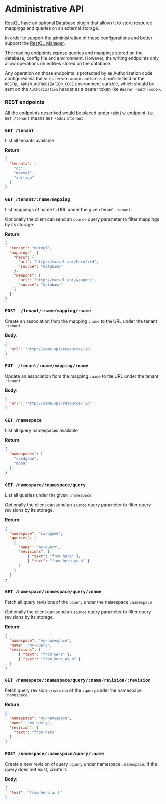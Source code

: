 # Administrative API

RestQL have an optional Database plugin that allows it to store resource mappings and queries on an external storage.

In order to support the administration of these configurations and better support the [RestQL Manager](/restql/manager.md).

The reading endpoints expose queries and mappings stored on the database, config file and environment. However, the writing endpoints only allow operations on entities stored on the database.

Any operation on those endpoints is protected by an Authorization code, configured via the `http.server.admin.authorizationCode` field or the `RESTQL_ADMIN_AUTHORIZATION_CODE` environment variable, which should be sent on the `Authorization` header as a bearer token like `Bearer <auth-code>`.

### REST endpoints

All the endpoints described would be placed under `/admin/` endpoint, i.e. `GET /tenant` means `GET /admin/tenant`.

### `GET /tenant`
List all tenants available

**Return**:
```json
{
  "tenants": [
    "dc",
    "marvel",
    "vertigo"
  ]
}
```

### `GET /tenant/:name/mapping`
List mappings of name to URL under the given tenant `:tenant`.

Optionally the client can send an `source` query parameter to filter mappings by its storage.

**Return**:
```json
{
  "tenant": "marvel",
  "mappings": {
    "hero": {
      "url": "http://marvel.api/hero/:id",
      "source": "database"
    },
    "weapons": {
      "url": "http://marvel.api/weapons",
      "source": "database"
    }
  }
}
```

### `POST  /tenant/:name/mapping/:name`
Create an association from the mapping `:name` to the URL under the tenant `:tenant`

**Body**: 
```json
{ 
  "url": "http://some.api/resource/:id"
}
```

### `PUT  /tenant/:name/mapping/:name`
Update an association from the mapping `:name` to the URL under the tenant `:tenant`

**Body**:
```json
{ 
  "url": "http://some.api/resource/:id"
}
```

### `GET /namespace`
List all query namespaces available

**Return**:
```json
{
  "namespaces": [
    "cardgame",
    "moba"
  ]
}
```

### `GET /namespace/:namespace/query`
List all queries under the given `:namespace`

Optionally the client can send an `source` query parameter to filter query revisions by its storage.

**Return**:
```json
{
  "namespace": "cardgame",
  "queries": [
    {
      "name": "my-query",
      "revisions": [
          { "text": "from hero" },
          { "text": "from hero as h" }
      ]
    }
  ]
}
```

### `GET /namespace/:namespace/query/:name`
Fetch all query revisions of the `:query` under the namespace `:namespace`

Optionally the client can send an `source` query parameter to filter query revisions by its storage.

**Return**:
```json
{
  "namespace": "my-namespace",
  "name": "my-query",
  "revisions": [
      { "text": "from hero" },
      { "text": "from hero as h" }
  ]
}
```

### `GET /namespace/:namespace/query/:name/revision/:revision`
Fetch query revision `:revision` of the `:query` under the namespace `:namespace`

**Return**:
```json
{
  "namespace": "my-namespace",
  "name": "my-query",
  "revision": { 
    "text": "from hero" 
  }
}
```

### `POST /namespace/:namespace/query/:name`
Create a new revision of query `:query` under namespace `:namespace`. If the query does not exist, create it.

**Body**:
```json
{
  "text": "from hero as h" 
}
```
